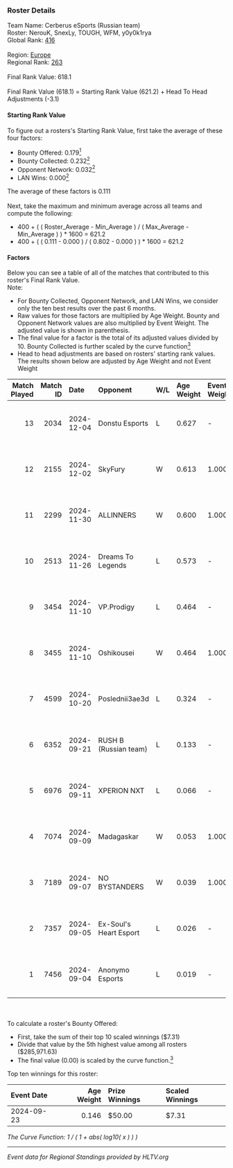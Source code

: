 ### Roster Details<br />
Team Name: Cerberus eSports (Russian team)<br />
Roster: NerouK, SnexLy, TOUGH, WFM, y0y0k1rya<br />
Global Rank: [416](../../standings_global_2025_02_28.md)<br />
<br />
Region: [Europe]( ../../standings_europe_2025_02_28.md)<br />
Regional Rank: [263]( ../../standings_europe_2025_02_28.md)<br />
<br />
Final Rank Value:  618.1<br />
<br />
Final Rank Value (618.1) = Starting Rank Value (621.2) + Head To Head Adjustments (-3.1)<br />

#### Starting Rank Value<br />
To figure out a rosters's Starting Rank Value, first take the average of these four factors:<br />
- Bounty Offered: 0.179[<sup>1</sup>](#table2)
- Bounty Collected: 0.232[<sup>2</sup>](#table1)
- Opponent Network: 0.032[<sup>2</sup>](#table1)
- LAN Wins: 0.000[<sup>2</sup>](#table1)

The average of these factors is 0.111<br />
<br />
Next, take the maximum and minimum average across all teams and compute the following:<br />
- 400 + ( ( Roster_Average - Min_Average ) / ( Max_Average - Min_Average ) ) * 1600 = 621.2
- 400 + ( ( 0.111 - 0.000 ) / ( 0.802 - 0.000 ) ) * 1600 = 621.2


#### Factors<br />
Below you can see a table of all of the matches that contributed to this roster's Final Rank Value.<br />
Note:<br />

- For Bounty Collected, Opponent Network, and LAN Wins, we consider only the ten best results over the past 6 months.
- Raw values for those factors are multiplied by Age Weight. Bounty and Opponent Network values are also multiplied by Event Weight. The adjusted value is shown in parenthesis.
- The final value for a factor is the total of its adjusted values divided by 10. Bounty Collected is further scaled by the curve function[<sup>3</sup>](#curveFunction)
- Head to head adjustments are based on rosters' starting rank values. The results shown below are adjusted by Age Weight and not Event Weight
<span id="table1"></span><br />


| Match Played | Match ID | Date       | Opponent               | W/L | Age Weight | Event Weight | Bounty Collected | Opponent Network | LAN Wins  | H2H Adj. | Roster                                |
| -: | -: | :- | :- | :- | :- | :- | :- | :- | :- | -: | :- |
|           13 |     2034 | 2024-12-04 | Donstu Esports         | L   | 0.627      | -            | -                | -                | -         |   -12.32 | NerouK, SnexLy, TOUGH, WFM, y0y0k1rya |
|           12 |     2155 | 2024-12-02 | SkyFury                | W   | 0.613      | 1.000        | 0.005 (0.003)    | 0.367 (0.225)    | 0 (0.000) |    12.87 | NerouK, SnexLy, TOUGH, WFM, y0y0k1rya |
|           11 |     2299 | 2024-11-30 | ALLINNERS              | W   | 0.600      | 1.000        | 0.003 (0.002)    | 0.162 (0.097)    | 0 (0.000) |    13.72 | NerouK, SnexLy, TOUGH, WFM, y0y0k1rya |
|           10 |     2513 | 2024-11-26 | Dreams To Legends      | L   | 0.573      | -            | -                | -                | -         |    -8.12 | NerouK, SnexLy, TOUGH, WFM, y0y0k1rya |
|            9 |     3454 | 2024-11-10 | VP.Prodigy             | L   | 0.464      | -            | -                | -                | -         |    -7.78 | NerouK, SnexLy, TOUGH, WFM, y0y0k1rya |
|            8 |     3455 | 2024-11-10 | Oshikousei             | W   | 0.464      | 1.000        | 0.000 (0.000)    | 0.000 (0.000)    | 0 (0.000) |     3.29 | NerouK, SnexLy, TOUGH, WFM, y0y0k1rya |
|            7 |     4599 | 2024-10-20 | Poslednii3ae3d         | L   | 0.324      | -            | -                | -                | -         |    -4.27 | NerouK, SnexLy, TOUGH, WFM, y0y0k1rya |
|            6 |     6352 | 2024-09-21 | RUSH B (Russian team)  | L   | 0.133      | -            | -                | -                | -         |    -0.14 | ParliE, SnexLy, WFM, xnkka, y0y0k1rya |
|            5 |     6976 | 2024-09-11 | XPERION NXT            | L   | 0.066      | -            | -                | -                | -         |    -0.87 | NerouK, SnexLy, TOUGH, WFM, y0y0k1rya |
|            4 |     7074 | 2024-09-09 | Madagaskar             | W   | 0.053      | 1.000        | 0.000 (0.000)    | 0.003 (0.000)    | 0 (0.000) |     0.52 | NerouK, SnexLy, TOUGH, WFM, y0y0k1rya |
|            3 |     7189 | 2024-09-07 | NO BYSTANDERS          | W   | 0.039      | 1.000        | 0.000 (0.000)    | 0.020 (0.001)    | 0 (0.000) |     0.44 | NerouK, SnexLy, TOUGH, WFM, y0y0k1rya |
|            2 |     7357 | 2024-09-05 | Ex-Soul's Heart Esport | L   | 0.026      | -            | -                | -                | -         |    -0.35 | NerouK, SnexLy, TOUGH, WFM, y0y0k1rya |
|            1 |     7456 | 2024-09-04 | Anonymo Esports        | L   | 0.019      | -            | -                | -                | -         |    -0.05 | NerouK, SnexLy, TOUGH, WFM, y0y0k1rya |

<br />
<span id="table2"></span><br />
To calculate a roster's Bounty Offered:<br />

- First, take the sum of their top 10 scaled winnings ($7.31)
- Divide that value by the 5th highest value among all rosters ($285,971.63)
- The final value (0.00) is scaled by the curve function.[<sup>3</sup>](#curveFunction)

Top ten winnings for this roster:<br />

| Event Date | Age Weight | Prize Winnings | Scaled Winnings |
| :- | -: | :- | :- |
| 2024-09-23 |      0.146 | $50.00         | $7.31           |


<span id="curveFunction"></span>_The Curve Function: 1 / ( 1 + abs( log10( x ) ) )_<br />

---
_Event data for Regional Standings provided by HLTV.org_<br />
